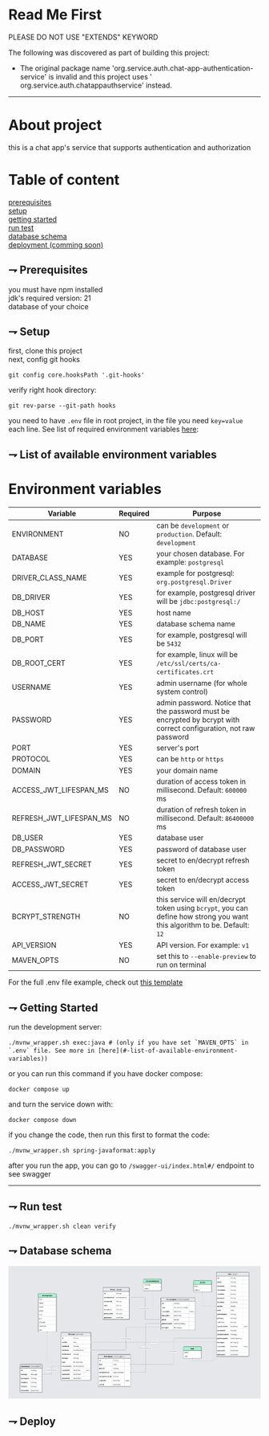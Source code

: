 # Read Me First

PLEASE DO NOT USE "EXTENDS" KEYWORD

The following was discovered as part of building this project:

* The original package name 'org.service.auth.chat-app-authentication-service'
  is invalid and this project uses '
  org.service.auth.chatappauthservice' instead.

---

# About project

this is a chat app's service that supports authentication and authorization

# Table of content

[prerequisites](#-prerequisites)<br>
[setup](#-setup)<br>
[getting started](#-getting-started)<br>
[run test](#-run-test)<br>
[database schema](#-database-schema)<br>
[deployment (comming soon)](#-deploy)<br>

## ⇁ Prerequisites

you must have npm installed<br>
jdk's required version: 21<br>
database of your choice<br>

## ⇁ Setup

first, clone this project<br>
next, config git hooks<br>

```shell
git config core.hooksPath '.git-hooks'
```

verify right hook directory:

```shell
git rev-parse --git-path hooks
```

you need to have `.env` file in root project, in the file you need `key=value`
each line. See list of required
environment variables [here](#-list-of-available-environment-variables):<br>

## ⇁ List of available environment variables

# Environment variables

| Variable                | Required | Purpose                                                                                                                   |
|-------------------------|----------|---------------------------------------------------------------------------------------------------------------------------|
| ENVIRONMENT             | NO       | can be `development` or `production`. Default: `development`                                                              |
| DATABASE                | YES      | your chosen database. For example: `postgresql`                                                                           |
| DRIVER_CLASS_NAME       | YES      | example for postgresql: `org.postgresql.Driver`                                                                           |                                                                          
| DB_DRIVER               | YES      | for example, postgresql driver will be `jdbc:postgresql:/`                                                                |
| DB_HOST                 | YES      | host name                                                                                                                 |
| DB_NAME                 | YES      | database schema name                                                                                                      |
| DB_PORT                 | YES      | for example, postgresql will be `5432`                                                                                    |
| DB_ROOT_CERT            | YES      | for example, linux will be `/etc/ssl/certs/ca-certificates.crt`                                                           |
| USERNAME                | YES      | admin username (for whole system control)                                                                                 |
| PASSWORD                | YES      | admin password. Notice that the password must be encrypted by bcrypt with correct configuration, not raw password         |
| PORT                    | YES      | server's port                                                                                                             |
| PROTOCOL                | YES      | can be `http` or `https`                                                                                                  |
| DOMAIN                  | YES      | your domain name                                                                                                          |
| ACCESS_JWT_LIFESPAN_MS  | NO       | duration of access token in millisecond. Default: `600000` ms                                                             |
| REFRESH_JWT_LIFESPAN_MS | NO       | duration of refresh token in millisecond. Default: `86400000` ms                                                          |
| DB_USER                 | YES      | database user                                                                                                             |
| DB_PASSWORD             | YES      | password of database user                                                                                                 |
| REFRESH_JWT_SECRET      | YES      | secret to en/decrypt refresh token                                                                                        |
| ACCESS_JWT_SECRET       | YES      | secret to en/decrypt access token                                                                                         |
| BCRYPT_STRENGTH         | NO       | this service will en/decrypt token using `bcrypt`, you can define how strong you want this algorithm to be. Default: `12` |
| API_VERSION             | YES      | API version. For example: `v1`                                                                                            |                                                                                              
| MAVEN_OPTS              | NO       | set this to `--enable-preview` to run on terminal                                                                         |

For the full .env file example, check
out [this template](./templates/.env.template)

## ⇁ Getting Started

run the development server:

```shell
./mvnw_wrapper.sh exec:java # (only if you have set `MAVEN_OPTS` in `.env` file. See more in [here](#-list-of-available-environment-variables))
```

or you can run this command if you have docker compose:

```shell
docker compose up
```

and turn the service down with:

```shell
docker compose down
```

if you change the code, then run this first to format the code:

```shell
./mvnw_wrapper.sh spring-javaformat:apply
```

after you run the app, you can go to `/swagger-ui/index.html#/` endpoint to see
swagger

---

## ⇁ Run test

```shell
./mvnw_wrapper.sh clean verify
```

## ⇁ Database schema

![Schema](./assets/db_schema.png)

## ⇁ Deploy